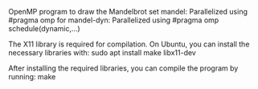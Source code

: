 OpenMP program to draw the Mandelbrot set
mandel: Parallelized using #pragma omp for
mandel-dyn: Parallelized using #pragma omp schedule(dynamic,...)

The X11 library is required for compilation. On Ubuntu, you can install the necessary libraries with:
sudo apt install make libx11-dev

After installing the required libraries, you can compile the program by running:
make
